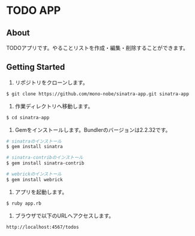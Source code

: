 # TODO APP

## About

TODOアプリです。やることリストを作成・編集・削除することができます。

## Getting Started

1. リポジトリをクローンします。

```sh
$ git clone https://github.com/mono-nobe/sinatra-app.git sinatra-app
```

1. 作業ディレクトリへ移動します。

```sh
$ cd sinatra-app
```

1. Gemをインストールします。Bundlerのバージョンは2.2.32です。

```sh
# sinatraのインストール
$ gem install sinatra

# sinatra-contribのインストール
$ gem install sinatra-contrib

# webrickのインストール
$ gem install webrick
```

1. アプリを起動します。

```sh
$ ruby app.rb
```

1. ブラウザで以下のURLへアクセスします。

```txt
http://localhost:4567/todos
```